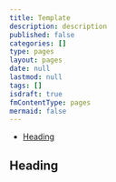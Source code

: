 ```yaml
---
title: Template
description: description
published: false
categories: []
type: pages
layout: pages
date: null
lastmod: null
tags: []
isdraft: true
fmContentType: pages
mermaid: false
---
```


<!--- cSpell:disable --->
* [Heading](#heading)
<!--- cSpell:enable --->

## Heading

<!-- cSpell:ignore toolname -->
<!--
## toolname

### toolname Commands

### toolname Notes

### toolname References

<>
-->
